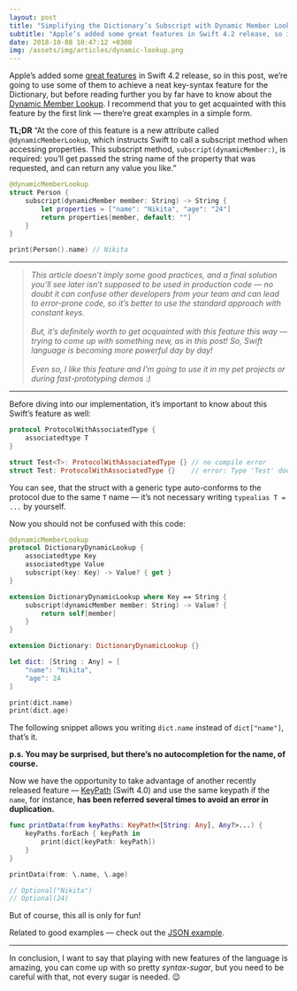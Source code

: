```yaml
---
layout: post
title: "Simplifying the Dictionary’s Subscript with Dynamic Member Lookup in Swift 4.2"
subtitle: "Apple’s added some great features in Swift 4.2 release, so in this post, we’re going to use some of them to achieve a neat key-syntax feature for the Dictionary, but before reading further you by far have to know about the Dynamic Member Lookup."
date: 2018-10-08 10:47:12 +0300
img: /assets/img/articles/dynamic-lookup.png
---
```


Apple’s added some [great features](https://www.hackingwithswift.com/articles/77/whats-new-in-swift-4-2) in Swift 4.2 release, so in this post, we’re going to use some of them to achieve a neat key-syntax feature for the Dictionary, but before reading further you by far have to know about the [Dynamic Member Lookup](https://github.com/apple/swift-evolution/blob/master/proposals/0195-dynamic-member-lookup.md). I recommend that you to get acquainted with this feature by the first link — there’re great examples in a simple form.

**TL;DR** “At the core of this feature is a new attribute called `@dynamicMemberLookup`, which instructs Swift to call a subscript method when accessing properties. This subscript method, `subscript(dynamicMember:)`, is required: you’ll get passed the string name of the property that was requested, and can return any value you like.”

```swift
@dynamicMemberLookup
struct Person {
    subscript(dynamicMember member: String) -> String {
        let properties = ["name": "Nikita", "age": "24"]
        return properties[member, default: ""]
    }
}

print(Person().name) // Nikita
```

<hr>

> *This article doesn’t imply some good practices, and a final solution you’ll see later isn’t supposed to be used in production code — no doubt it can confuse other developers from your team and can lead to error-prone code, so it’s better to use the standard approach with constant keys.*
<br><br>
> *But, it’s definitely worth to get acquainted with this feature this way — trying to come up with something new, as in this post! So, Swift language is becoming more powerful day by day!*
<br><br>
> *Even so, I like this feature and I’m going to use it in my pet projects or during fast-prototyping demos :)*

<hr>

Before diving into our implementation, it’s important to know about this Swift’s feature as well:

```swift
protocol ProtocolWithAssociatedType {
    associatedtype T
}

struct Test<T>: ProtocolWithAssociatedType {} // no compile error
struct Test: ProtocolWithAssociatedType {}    // error: Type 'Test' does not conform to protocol 'ProtocolWithAssociatedType'
```

You can see, that the struct with a generic type auto-conforms to the protocol due to the same `T` name — it’s not necessary writing `typealias T = ...` by yourself.

Now you should not be confused with this code:

```swift
@dynamicMemberLookup
protocol DictionaryDynamicLookup {
    associatedtype Key
    associatedtype Value
    subscript(key: Key) -> Value? { get }
}

extension DictionaryDynamicLookup where Key == String {
    subscript(dynamicMember member: String) -> Value? {
        return self[member]
    }
}

extension Dictionary: DictionaryDynamicLookup {}

let dict: [String : Any] = [
    "name": "Nikita",
    "age": 24
]

print(dict.name)
print(dict.age)
```

The following snippet allows you writing `dict.name` instead of `dict["name"]`, that’s it.

**p.s. You may be surprised, but there’s no autocompletion for the name, of course.**

Now we have the opportunity to take advantage of another recently released feature — [KeyPath](https://www.klundberg.com/blog/swift-4-keypaths-and-you/) (Swift 4.0) and use the same keypath if the `name`, for instance, **has been referred several times to avoid an error in duplication.**

```swift
func printData(from keyPaths: KeyPath<[String: Any], Any?>...) {
    keyPaths.forEach { keyPath in
        print(dict[keyPath: keyPath])
    }
}

printData(from: \.name, \.age)

// Optional("Nikita")
// Optional(24)
```

But of course, this all is only for fun!

Related to good examples — check out the [JSON example](https://github.com/apple/swift-evolution/blob/master/proposals/0195-dynamic-member-lookup.md#example-usage).

<hr>

In conclusion, I want to say that playing with new features of the language is amazing, you can come up with so pretty *syntax-sugar*, but you need to be careful with that, not every sugar is needed. 😉